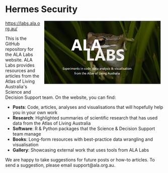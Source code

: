 # Hermes Security <a href="https://labs.ala.org.au/"><img src="twitter-card-preview_frog-small.png" class="rounded" align="right" style="margin: 20px 10px 20px 10px;" height="200"/></a>

<https://labs.ala.org.au/>

This is the GitHub repository for the ALA Labs website. ALA Labs provides resources and articles from the Atlas of Living Australia's Science and Decision Support team. On the website, you can find:

-   **Posts**: Code, articles, analyses and visualisations that will hopefully help you in your own work
-   **Research**: Highlighted summaries of scientific research that has used data from the Atlas of Living Australia
-   **Software**: R & Python packages that the Science & Decision Support team manage
-   **Books**: Long-form resources with best-practice data wrangling and visualisation
-   **Gallery**: Showcasing external work that uses tools from ALA Labs

We are happy to take suggestions for future posts or how-to articles. To send a suggestion, please email support\@ala.org.au.
